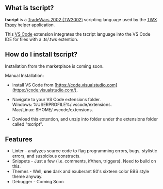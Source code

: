## What is tscript?

**tscript** is a [TradeWars 2002 (TW2002)](http://www.eisonline.com) scripting language used by the [TWX Proxy](https://github.com/TW2002/TWX-Sharp) helper application.

This [VS Code](https://code.visualstudio.com/) extension integrates the tscript language into the VS Code IDE for files with a .ts/.tws extention. 

## How do I install tscript?

Installation from the marketplace is coming soon.

Manual Installation:

- Install VS Code from [https://code.visualstudio.com](https://code.visualstudio.com/).

- Navigate to your VS Code extensions folder.<BR>
    Windows: %USERPROFILE%/.vscode/extensions.<BR>
    Mac/Linux: $HOME/.vscode/extensions.<BR>

- Dowload this extention, and unzip into folder under the extensions folder called "tscript".

## Features

- Linter - analyzes source code to flag programming errors, bugs, stylistic errors, and suspicious constructs.
- Snippets - Just a few (i.e. comments, if/then, triggers). Need to build on this.
- Themes - Well, **one** dark and exuberant 80's sixteen color BBS style theme anyway.
- Debugger - Coming Soon
